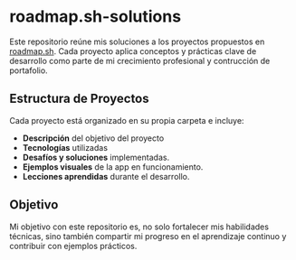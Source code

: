 # roadmap.sh-solutions

Este repositorio reúne mis soluciones a los proyectos propuestos en [roadmap.sh](https://roadmap.sh/). Cada proyecto aplica conceptos y prácticas clave de desarrollo como parte de mi crecimiento profesional y contrucción de portafolio.

## Estructura de Proyectos

Cada proyecto está organizado en su propia carpeta e incluye:

- **Descripción** del objetivo del proyecto
- **Tecnologías** utilizadas
- **Desafíos y soluciones** implementadas.
- **Ejemplos visuales** de la app en funcionamiento.
- **Lecciones aprendidas** durante el desarrollo.

## Objetivo

Mi objetivo con este repositorio es, no solo fortalecer mis habilidades técnicas, sino también compartir mi progreso en el aprendizaje continuo y contribuir con ejemplos prácticos.
